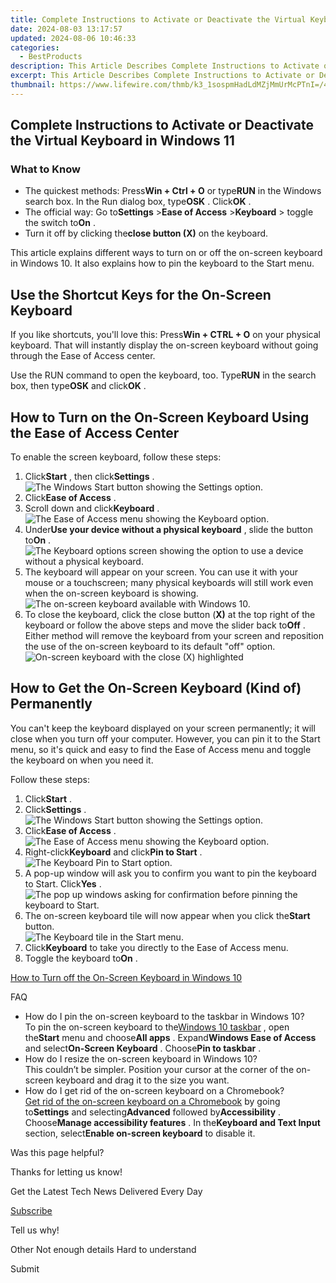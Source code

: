 ```yaml
---
title: Complete Instructions to Activate or Deactivate the Virtual Keyboard in Windows 11
date: 2024-08-03 13:17:57
updated: 2024-08-06 10:46:33
categories:
  - BestProducts
description: This Article Describes Complete Instructions to Activate or Deactivate the Virtual Keyboard in Windows 11
excerpt: This Article Describes Complete Instructions to Activate or Deactivate the Virtual Keyboard in Windows 11
thumbnail: https://www.lifewire.com/thmb/k3_1sospmHadLdMZjMmUrMcPTnI=/400x300/filters:no_upscale():max_bytes(150000):strip_icc():format(webp)/onscreenkeyboard-dd97f80a21e044c787a4b85783b2d842.jpg
---
```


## Complete Instructions to Activate or Deactivate the Virtual Keyboard in Windows 11
### What to Know

* The quickest methods: Press**Win + Ctrl + O** or type**RUN** in the Windows search box. In the Run dialog box, type**OSK** . Click**OK** .
* The official way: Go to**Settings** \>**Ease of Access** \>**Keyboard** \> toggle the switch to**On** .
* Turn it off by clicking the**close button (X)** on the keyboard.

 This article explains different ways to turn on or off the on-screen keyboard in Windows 10\. It also explains how to pin the keyboard to the Start menu.

## Use the Shortcut Keys for the On-Screen Keyboard

 If you like shortcuts, you'll love this: Press**Win + CTRL + O** on your physical keyboard. That will instantly display the on-screen keyboard without going through the Ease of Access center.

 Use the RUN command to open the keyboard, too. Type**RUN** in the search box, then type**OSK** and click**OK** .

## How to Turn on the On-Screen Keyboard Using the Ease of Access Center

 To enable the screen keyboard, follow these steps:  

1. Click**Start** , then click**Settings** .  
![The Windows Start button showing the Settings option.](https://www.lifewire.com/thmb/DJl8mWeFBXMcBD89P5uL9BgJ3h4=/1500x0/filters:no_upscale():max_bytes(150000):strip_icc():format(webp)/A1-EnableorDisabletheOnScreenKeyboardinWindows10-annotated-5813fcecfa554f9da0287958e4e7b644.jpg)
2. Click**Ease of Access** .
3. Scroll down and click**Keyboard** .  
![The Ease of Access menu showing the Keyboard option.](https://www.lifewire.com/thmb/-hk-yX7ph5_d4xmPvyJ5yR6MKbA=/1500x0/filters:no_upscale():max_bytes(150000):strip_icc():format(webp)/EaseofAccessKeyboard-3775dd4845c9455caf9e2ab2d5bc2048.jpg)
4. Under**Use your device without a physical keyboard** , slide the button to**On** .  
![The Keyboard options screen showing the option to use a device without a physical keyboard.](https://www.lifewire.com/thmb/QkxWcrry9HnFsPsk1ixTsNPhXJ4=/1500x0/filters:no_upscale():max_bytes(150000):strip_icc():format(webp)/toggleon-b63e004ff9974c34b8a59843bf60688b.jpg)
5. The keyboard will appear on your screen. You can use it with your mouse or a touchscreen; many physical keyboards will still work even when the on-screen keyboard is showing.  
![The on-screen keyboard available with Windows 10.](https://www.lifewire.com/thmb/TcjvO73LfsRmjJ80IOKkBTkIui4=/1500x0/filters:no_upscale():max_bytes(150000):strip_icc():format(webp)/onscreenkeyboard-2e1ad540f6a24cd2a6d3ca0dac3761bc.jpg)
6. To close the keyboard, click the close button (**X)** at the top right of the keyboard or follow the above steps and move the slider back to**Off** . Either method will remove the keyboard from your screen and reposition the use of the on-screen keyboard to its default "off" option.  
![On-screen keyboard with the close (X) highlighted](https://www.lifewire.com/thmb/kYDMvug0GyD3GrUTRQRSdjAKAxY=/1500x0/filters:no_upscale():max_bytes(150000):strip_icc():format(webp)/Closekeyboard-e71f23764cb9422aa37acc4cd54de131.jpg)

## How to Get the On-Screen Keyboard (Kind of) Permanently

 You can't keep the keyboard displayed on your screen permanently; it will close when you turn off your computer. However, you can pin it to the Start menu, so it's quick and easy to find the Ease of Access menu and toggle the keyboard on when you need it.

 Follow these steps:

1. Click**Start** .
2. Click**Settings** .  
![The Windows Start button showing the Settings option.](https://www.lifewire.com/thmb/DJl8mWeFBXMcBD89P5uL9BgJ3h4=/1500x0/filters:no_upscale():max_bytes(150000):strip_icc():format(webp)/A1-EnableorDisabletheOnScreenKeyboardinWindows10-annotated-5813fcecfa554f9da0287958e4e7b644.jpg)
3. Click**Ease of Access** .  
![The Ease of Access menu showing the Keyboard option.](https://www.lifewire.com/thmb/-hk-yX7ph5_d4xmPvyJ5yR6MKbA=/1500x0/filters:no_upscale():max_bytes(150000):strip_icc():format(webp)/EaseofAccessKeyboard-3775dd4845c9455caf9e2ab2d5bc2048.jpg)
4. Right-click**Keyboard** and click**Pin to Start** .  
![The Keyboard Pin to Start option.](https://www.lifewire.com/thmb/6onPeVu62gKPqEMc0mF5EZgPkl0=/1500x0/filters:no_upscale():max_bytes(150000):strip_icc():format(webp)/Pintostart-43a98be5b4e5458ebea70c1f99142f42.jpg)
5. A pop-up window will ask you to confirm you want to pin the keyboard to Start. Click**Yes** .  
![The pop up windows asking for confirmation before pinning the keyboard to Start.](https://www.lifewire.com/thmb/jdpQp9RhLDBPwiQqxerbtKzXDrQ=/1500x0/filters:no_upscale():max_bytes(150000):strip_icc():format(webp)/Yes-b467b978554447f4bc4943f875534a98.jpg)
6. The on-screen keyboard tile will now appear when you click the**Start** button.  
![The Keyboard tile in the Start menu.](https://www.lifewire.com/thmb/N7xGBRkclSjmboYKhBv_J28ZglM=/1500x0/filters:no_upscale():max_bytes(150000):strip_icc():format(webp)/Keyboardtile-49c06bd0dbda47f792a1457560d7a768.jpg)
7. Click**Keyboard** to take you directly to the Ease of Access menu.
8. Toggle the keyboard to**On** .

[How to Turn off the On-Screen Keyboard in Windows 10](https://www.lifewire.com/turn-off-on-screen-keyboard-in-windows-10-5190892)

 FAQ

* How do I pin the on-screen keyboard to the taskbar in Windows 10?  
 To pin the on-screen keyboard to the[Windows 10 taskbar](https://www.lifewire.com/pin-to-taskbar-windows-10-4584056) , open the**Start** menu and choose**All apps** . Expand**Windows Ease of Access** and select**On-Screen Keyboard** . Choose**Pin to taskbar** .
* How do I resize the on-screen keyboard in Windows 10?  
 This couldn’t be simpler. Position your cursor at the corner of the on-screen keyboard and drag it to the size you want.
* How do I get rid of the on-screen keyboard on a Chromebook?  
[Get rid of the on-screen keyboard on a Chromebook](https://www.lifewire.com/get-rid-of-on-screen-keyboard-on-chromebook-5191406) by going to**Settings** and selecting**Advanced** followed by**Accessibility** . Choose**Manage accessibility features** . In the**Keyboard and Text Input** section, select**Enable on-screen keyboard** to disable it.

Was this page helpful?

Thanks for letting us know!

 Get the Latest Tech News Delivered Every Day

[Subscribe](https://www.lifewire.com/#)

Tell us why!

 Other  Not enough details  Hard to understand

 Submit

<ins class="adsbygoogle"
     style="display:block"
     data-ad-format="autorelaxed"
     data-ad-client="ca-pub-7571918770474297"
     data-ad-slot="1223367746"></ins>



<ins class="adsbygoogle"
     style="display:block"
     data-ad-client="ca-pub-7571918770474297"
     data-ad-slot="8358498916"
     data-ad-format="auto"
     data-full-width-responsive="true"></ins>
